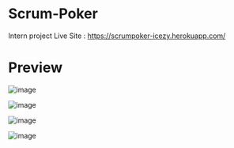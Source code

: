 # Scrum-Poker
Intern project
Live Site : https://scrumpoker-icezy.herokuapp.com/

# 	**Preview**

![image](https://user-images.githubusercontent.com/78243276/174479438-9adb15fd-fc08-490e-b7d8-4ad357e29730.png)

![image](https://user-images.githubusercontent.com/78243276/174479444-acbc7a6b-ae7c-4ffb-a3e5-fbde36546cf0.png)

![image](https://user-images.githubusercontent.com/78243276/174479450-49026b4f-832c-4a54-a0a9-cd6018841123.png)

![image](https://user-images.githubusercontent.com/78243276/174479469-60f11843-6cb7-4721-a5e0-f2016a82c895.png)
